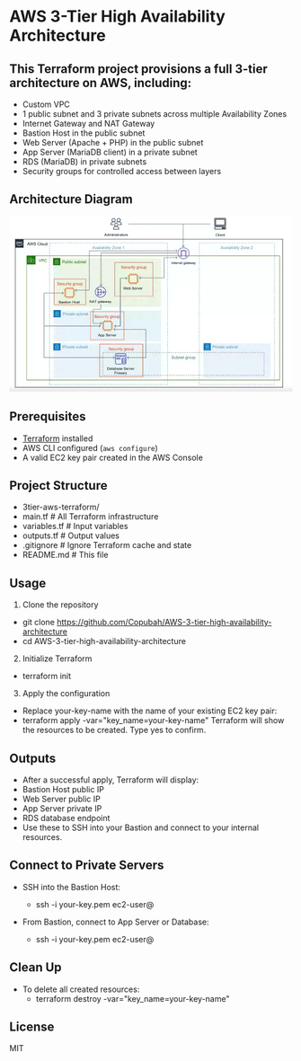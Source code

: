 # AWS 3-Tier High Availability Architecture
##  This Terraform project provisions a full 3-tier architecture on AWS, including:
- Custom VPC
- 1 public subnet and 3 private subnets across multiple Availability Zones
- Internet Gateway and NAT Gateway
- Bastion Host in the public subnet
- Web Server (Apache + PHP) in the public subnet
- App Server (MariaDB client) in a private subnet
- RDS (MariaDB) in private subnets
- Security groups for controlled access between layers


## Architecture Diagram
![AWS 3-Tier](./assets/Tier3Topology.png)


## Prerequisites
- [Terraform](https://www.terraform.io/downloads) installed
- AWS CLI configured (`aws configure`)
- A valid EC2 key pair created in the AWS Console


## Project Structure
- 3tier-aws-terraform/
- main.tf         # All Terraform infrastructure
-  variables.tf    # Input variables
-  outputs.tf      # Output values
- .gitignore      # Ignore Terraform cache and state
- README.md       # This file


## Usage
1. Clone the repository
  - git clone https://github.com/Copubah/AWS-3-tier-high-availability-architecture
  - cd AWS-3-tier-high-availability-architecture


2. Initialize Terraform
  - terraform init

3. Apply the configuration
- Replace your-key-name with the name of your existing EC2 key pair:
- terraform apply -var="key_name=your-key-name"
Terraform will show the resources to be created. Type yes to confirm.


## Outputs
- After a successful apply, Terraform will display:
- Bastion Host public IP
- Web Server public IP
- App Server private IP
- RDS database endpoint
- Use these to SSH into your Bastion and connect to your internal resources.



 ## Connect to Private Servers
- SSH into the Bastion Host:
  - ssh -i your-key.pem ec2-user@<bastion-public-ip>

- From Bastion, connect to App Server or Database:
  - ssh -i your-key.pem ec2-user@<app-private-ip>

## Clean Up
- To delete all created resources:
  - terraform destroy -var="key_name=your-key-name"


## License

MIT






